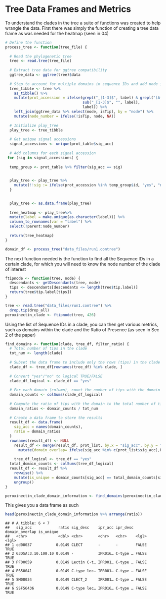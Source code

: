Tree Data Frames and Metrics
================

To understand the clades in the tree a suite of functions was created to
help wrangle the data. First there was simply the function of creating a
tree data frame as was needed for the heatmap (seen in 04)

``` r
# Define the function
process_tree <- function(tree_file) {
  
  # Read the phylogenetic tree
  tree <- read.tree(tree_file)
  
  # Extract tree data for ggtree compatibility
  ggtree_data <- ggtree(tree)$data
  
  # Step to account for multiple domains in sequence IDs and add node information
  tree_tibble <- tree %>%
    as_tibble() %>%
    mutate(prot_accession = ifelse(grepl("_[1-3]$", label) & grepl("[A-Za-z]", label),
                                   sub("_[1-3]$", "", label),
                                   label)) %>%
    left_join(ggtree_data %>% select(node, isTip), by = "node") %>%
    mutate(node_number = ifelse(!isTip, node, NA))
  
  # Initialize play_tree
  play_tree <- tree_tibble
  
  # Get unique signal accessions
  signal_accessions <- unique(prot_table$sig_acc)
  
  # Add columns for each signal accession
 for (sig in signal_accessions) {
 
  temp_group <- prot_table %>% filter(sig_acc == sig)
  

  play_tree <- play_tree %>%
    mutate(!!sig := ifelse(prot_accession %in% temp_group$id, "yes", "no"))
  }
  

  play_tree <- as.data.frame(play_tree)
  
  tree_heatmap <- play_tree%>%
  mutate(label = make.unique(as.character(label))) %>%
  column_to_rownames(var = "label") %>% 
  select(!parent:node_number)
  
  return(tree_heatmap)
}

domain_df <- process_tree("data_files/run1.contree")
```

The next function needed is the function to find all the Sequence IDs in
a certain clade, for which you will need to know the node number of the
clade of interest

``` r
ftipnode <- function(tree, node) {
  descendants <- getDescendants(tree, node)
  tips <- descendants[descendants <= length(tree$tip.label)]
  return(tree$tip.label[tips])
}

tree <- read.tree("data_files/run1.contree") %>% 
  drop.tip(drop_all)
peroxinectin_clade <- ftipnode(tree, 426)
```

Using the list of Sequence IDs in a clade, you can then get various
metrics, such as domains within the clade and the Ratio of Presence (as
seen in Sec 2 of the paper)

``` r
find_domains <- function(clade, tree_df, filter_ratio) {
  # Total number of tips in the clade
  tot_num <- length(clade)
  
  # Subset the data frame to include only the rows (tips) in the clade
  clade_df <- tree_df[rownames(tree_df) %in% clade, ]
  
  # Convert "yes"/"no" to logical TRUE/FALSE
  clade_df_logical <- clade_df == "yes"
  
  # For each domain (column), count the number of tips with the domain
  domain_counts <- colSums(clade_df_logical)
  
  # Compute the ratio of tips with the domain to the total number of tips
  domain_ratios <- domain_counts / tot_num
  
  # Create a data frame to store the results
  result_df <- data.frame(
    sig_acc = names(domain_counts),
    ratio = domain_ratios
  )
  rownames(result_df) <- NULL
    result_df <- merge(result_df, prot_list, by.x = "sig_acc", by.y = "sig_acc", all.x = TRUE) %>% filter(ratio>filter_ratio) %>% 
      mutate(domain_overlap= ifelse(sig_acc %in% c(prot_list$sig_acc),F,T))
    
    tree_df_logical <- tree_df == "yes"
  total_domain_counts <- colSums(tree_df_logical) 
  result_df <- result_df %>%
    rowwise() %>%
    mutate(is_unique = domain_counts[sig_acc] == total_domain_counts[sig_acc]) %>%
    ungroup()
}

peroxinectin_clade_domain_information <- find_domains(peroxinectin_clade,domain_df,0)
```

This gives you a data frame as such

``` r
head(peroxinectin_clade_domain_information %>% arrange(ratio))
```

    ## # A tibble: 6 × 7
    ##   sig_acc            ratio sig_desc    ipr_acc ipr_desc domain_overlap is_unique
    ##   <chr>              <dbl> <chr>       <chr>   <chr>    <lgl>          <lgl>    
    ## 1 cd00037           0.0149 CLECT       -       -        FALSE          TRUE     
    ## 2 G3DSA:3.10.100.10 0.0149 -           IPR016… C-type … FALSE          TRUE     
    ## 3 PF00059           0.0149 Lectin C-t… IPR001… C-type … FALSE          TRUE     
    ## 4 PS50041           0.0149 C-type lec… IPR001… C-type … FALSE          TRUE     
    ## 5 SM00034           0.0149 CLECT_2     IPR001… C-type … FALSE          TRUE     
    ## 6 SSF56436          0.0149 C-type lec… IPR016… C-type … FALSE          TRUE
